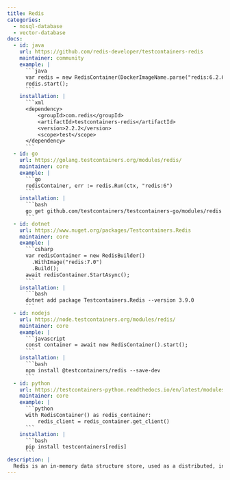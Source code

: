 ```yaml
---
title: Redis
categories:
  - nosql-database
  - vector-database
docs:
  - id: java
    url: https://github.com/redis-developer/testcontainers-redis
    maintainer: community
    example: |
      ```java
      var redis = new RedisContainer(DockerImageName.parse("redis:6.2.6"));
      redis.start();
      ```
    installation: |
      ```xml
      <dependency>
          <groupId>com.redis</groupId>
          <artifactId>testcontainers-redis</artifactId>
          <version>2.2.2</version>
          <scope>test</scope>
      </dependency>
      ```
  - id: go
    url: https://golang.testcontainers.org/modules/redis/
    maintainer: core
    example: |
      ```go
      redisContainer, err := redis.Run(ctx, "redis:6")
      ```
    installation: |
      ```bash
      go get github.com/testcontainers/testcontainers-go/modules/redis
      ```
  - id: dotnet
    url: https://www.nuget.org/packages/Testcontainers.Redis
    maintainer: core
    example: |
      ```csharp
      var redisContainer = new RedisBuilder()
        .WithImage("redis:7.0")
        .Build();
      await redisContainer.StartAsync();
      ```
    installation: |
      ```bash
      dotnet add package Testcontainers.Redis --version 3.9.0
      ```
  - id: nodejs
    url: https://node.testcontainers.org/modules/redis/
    maintainer: core
    example: |
      ```javascript
      const container = await new RedisContainer().start();
      ```
    installation: |
      ```bash
      npm install @testcontainers/redis --save-dev
      ```
  - id: python
    url: https://testcontainers-python.readthedocs.io/en/latest/modules/redis/README.html
    maintainer: core
    example: |
      ```python
      with RedisContainer() as redis_container:
          redis_client = redis_container.get_client()
      ```
    installation: |
      ```bash
      pip install testcontainers[redis]
      ```
description: |
  Redis is an in-memory data structure store, used as a distributed, in-memory key–value database, cache and message broker, with optional durability. Redis supports different kinds of abstract data structures, such as strings, lists, maps, sets, sorted sets, HyperLogLogs, bitmaps, streams, and spatial indices.
---
```

